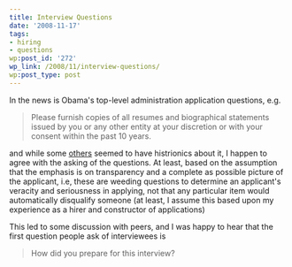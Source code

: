 ```yaml
---
title: Interview Questions
date: '2008-11-17'
tags:
- hiring
- questions
wp:post_id: '272'
wp_link: /2008/11/interview-questions/
wp:post_type: post
---
```


In the news is Obama's top-level administration application questions, e.g.

> Please furnish copies of all resumes and biographical statements issued by you or any other entity at your discretion or with your consent within the past 10 years.

and while some [others](http://www.stlrecruiting.com/2008/11/obama-adminstra.html) seemed to have histrionics about it, I happen to agree with the asking of the questions. At least, based on the assumption that the emphasis is on transparency and a complete as possible picture of the applicant, i.e, these are weeding questions to determine an applicant's veracity and seriousness in applying, not that any particular item would automatically disqualify someone (at least, I assume this based upon my experience as a hirer and constructor of applications)

This led to some discussion with peers, and I was happy to hear that the first question people ask of interviewees is

> How did you prepare for this interview?
